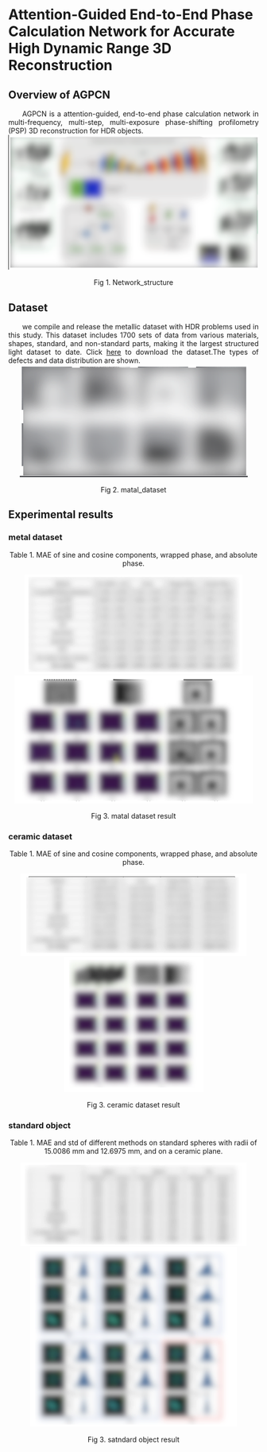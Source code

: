 
# Attention-Guided End-to-End Phase Calculation Network for Accurate High Dynamic Range 3D Reconstruction

##  Overview of AGPCN

<div style="text-align: justify; text-indent: 2em;">
AGPCN is a attention-guided, end-to-end phase calculation network in multi-frequency, multi-step, multi-exposure phase-shifting profilometry (PSP) 3D reconstruction for HDR objects.
</div>

<div style="text-align: center;">
  <img src="images/Network_structure.png" alt="Network_structure">
  <p>Fig 1. Network_structure</p>
</div>


## Dataset


<div style="text-align: justify; text-indent: 2em;">
we compile and release the metallic dataset with HDR problems used in this study. This dataset includes 1700 sets of data from various materials, shapes, standard, and non-standard parts, making it the largest structured light dataset to date.  Click <a href="https://github.com/Wangh257/AGPCN.git">here</a>  to download the dataset.The types of defects and data distribution are shown.
</div>

<div style="text-align: center;">
  <img src="images/metal_dataset.png" alt="matal_dataset">
  <p>Fig 2. matal_dataset</p>
</div>

## Experimental results
### metal dataset 


<div style="text-align: center;">
  <p>Table 1. MAE of sine and cosine components, wrapped phase, and absolute phase.</p>
  <img src="images/table1.png" alt="matal_dataset">
</div>

<div style="text-align: center;">
  <img src="images/fig_metal.png" alt="matal_dataset">
  <p>Fig 3. matal dataset result</p>
</div>

### ceramic dataset 


<div style="text-align: center;">
  <p>Table 1. MAE of sine and cosine components, wrapped phase, and absolute phase.</p>
  <img src="images/table2.png" alt="matal_dataset">
</div>

<div style="text-align: center;">
  <img src="images/fig_ceramic.png" alt="matal_dataset">
  <p>Fig 3. ceramic dataset result</p>
</div>

### standard object 


<div style="text-align: center;">
  <p>Table 1. MAE and std of different methods on standard spheres with radii of 15.0086 mm and 12.6975 mm, and on a ceramic plane.</p>
  <img src="images/table3.png" alt="matal_dataset">
</div>

<div style="text-align: center;">
  <img src="images/fig_standard.png" alt="standard object">
  <p>Fig 3. satndard object result</p>
</div>









